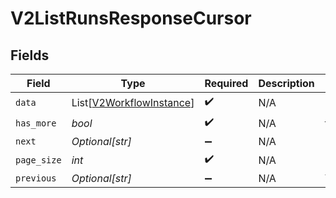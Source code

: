 # V2ListRunsResponseCursor


## Fields

| Field                                                                 | Type                                                                  | Required                                                              | Description                                                           | Example                                                               |
| --------------------------------------------------------------------- | --------------------------------------------------------------------- | --------------------------------------------------------------------- | --------------------------------------------------------------------- | --------------------------------------------------------------------- |
| `data`                                                                | List[[V2WorkflowInstance](../../models/shared/v2workflowinstance.md)] | :heavy_check_mark:                                                    | N/A                                                                   |                                                                       |
| `has_more`                                                            | *bool*                                                                | :heavy_check_mark:                                                    | N/A                                                                   | false                                                                 |
| `next`                                                                | *Optional[str]*                                                       | :heavy_minus_sign:                                                    | N/A                                                                   |                                                                       |
| `page_size`                                                           | *int*                                                                 | :heavy_check_mark:                                                    | N/A                                                                   | 15                                                                    |
| `previous`                                                            | *Optional[str]*                                                       | :heavy_minus_sign:                                                    | N/A                                                                   | YXVsdCBhbmQgYSBtYXhpbXVtIG1heF9yZXN1bHRzLol=                          |